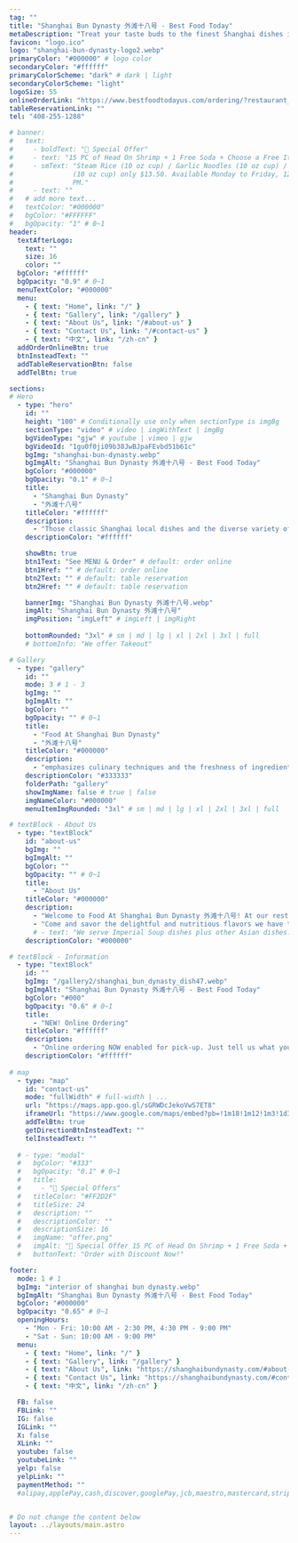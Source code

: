 ```yaml
---
tag: ""
title: "Shanghai Bun Dynasty 外滩十八号 - Best Food Today"
metaDescription: "Treat your taste buds to the finest Shanghai dishes in the Bay Area. Visit our restaurant for a culinary journey like no other."
favicon: "logo.ico"
logo: "shanghai-bun-dynasty-logo2.webp"
primaryColor: "#000000" # logo color
secondaryColor: "#ffffff"
primaryColorScheme: "dark" # dark | light
secondaryColorScheme: "light"
logoSize: 55
onlineOrderLink: "https://www.bestfoodtodayus.com/ordering/?restaurant_uid=d8be6ebc-d040-43fb-b8dc-af0c7746f41b"
tableReservationLink: ""
tel: "408-255-1288"

# banner:
#   text: 
#     - boldText: "🥳 Special Offer"
#     - text: "15 PC of Head On Shrimp + 1 Free Soda + Choose a Free Item:"
#     - smText: "Steam Rice (10 oz cup) / Garlic Noodles (10 oz cup) / Cajun Fries
#               (10 oz cup) only $13.50. Available Monday to Friday, 12 PM to 3
#               PM."
#     - text: ""
#   # add more text...
#   textColor: "#000000"
#   bgColor: "#FFFFFF"
#   bgOpacity: "1" # 0~1
header:
  textAfterLogo: 
    text: ""
    size: 16
    color: ""
  bgColor: "#ffffff"
  bgOpacity: "0.9" # 0~1
  menuTextColor: "#000000"
  menu:
    - { text: "Home", link: "/" }
    - { text: "Gallery", link: "/gallery" }
    - { text: "About Us", link: "/#about-us" }
    - { text: "Contact Us", link: "/#contact-us" }
    - { text: "中文", link: "/zh-cn" }
  addOrderOnlineBtn: true
  btnInsteadText: ""
  addTableReservationBtn: false
  addTelBtn: true

sections:
# Hero
  - type: "hero" 
    id: ""
    height: "100" # Conditionally use only when sectionType is imgBg
    sectionType: "video" # video | imgWithText | imgBg
    bgVideoType: "gjw" # youtube | vimeo | gjw
    bgVideoId: "1gu0f0ji09b38JwBJpaFEvbd51b61c"
    bgImg: "shanghai-bun-dynasty.webp"
    bgImgAlt: "Shanghai Bun Dynasty 外滩十八号 - Best Food Today"
    bgColor: "#000000"
    bgOpacity: "0.1" # 0~1
    title: 
      - "Shanghai Bun Dynasty"
      - "外滩十八号"
    titleColor: "#ffffff"
    description: 
      - "Those classic Shanghai local dishes and the diverse variety of alley snacks are favored by people of all ethnic groups, and they can always be passed down continuously."
    descriptionColor: "#ffffff"

    showBtn: true
    btn1Text: "See MENU & Order" # default: order online
    btn1Href: "" # default: order online
    btn2Text: "" # default: table reservation
    btn2Href: "" # default: table reservation

    bannerImg: "Shanghai Bun Dynasty 外滩十八号.webp"
    imgAlt: "Shanghai Bun Dynasty 外滩十八号"
    imgPosition: "imgLeft" # imgLeft | imgRight
   
    bottomRounded: "3xl" # sm | md | lg | xl | 2xl | 3xl | full
    # bottomInfo: "We offer Takeout"

# Gallery  
  - type: "gallery"
    id: ""
    mode: 3 # 1 - 3
    bgImg: ""
    bgImgAlt: ""
    bgColor: ""
    bgOpacity: "" # 0~1
    title: 
      - "Food At Shanghai Bun Dynasty"
      - "外滩十八号"
    titleColor: "#000000"
    description: 
      - "emphasizes culinary techniques and the freshness of ingredients"
    descriptionColor: "#333333"
    folderPath: "gallery"
    showImgName: false # true | false
    imgNameColor: "#000000"
    menuItemImgRounded: "3xl" # sm | md | lg | xl | 2xl | 3xl | full

# textBlock - About Us
  - type: "textBlock" 
    id: "about-us"
    bgImg: ""
    bgImgAlt: ""
    bgColor: ""
    bgOpacity: "" # 0~1
    title: 
      - "About Us"
    titleColor: "#000000"
    description: 
      - "Welcome to Food At Shanghai Bun Dynasty 外滩十八号! At our restaurant, we are dedicated to offering an exceptional dining experience with a focus on health, freshness, and natural flavors. Our signature dishes feature the finest in Chinese cuisine, prepared with the utmost care and attention to detail. "
      - "Come and savor the delightful and nutritious flavors we have to offer, tailored to meet the needs and preferences of our diners."
      # - text: "We serve Imperial Soup dishes plus other Asian dishes. Feel free to message us about inquiries! We'll get back to you as soon as we can!"
    descriptionColor: "#000000"

# textBlock - Information
  - type: "textBlock" 
    id: ""
    bgImg: "/gallery2/shanghai_bun_dynasty_dish47.webp"
    bgImgAlt: "Shanghai Bun Dynasty 外滩十八号 - Best Food Today"
    bgColor: "#000"
    bgOpacity: "0.6" # 0~1
    title: 
      - "NEW! Online Ordering"
    titleColor: "#ffffff"
    description: 
      - "Online ordering NOW enabled for pick-up. Just tell us what you want and we'll prepare it as fast as we can. All orders are manually confirmed by us directly. Find out in real-time when your food is ready. All orders are manually confirmed by us in real-time. Watch on-screen when your food is ready for pickup."
    descriptionColor: "#ffffff"
  
# map  
  - type: "map"
    id: "contact-us"
    mode: "fullWidth" # full-width | ...
    url: "https://maps.app.goo.gl/sGRWDcJekoVwS7ET8"
    iframeUrl: "https://www.google.com/maps/embed?pb=!1m18!1m12!1m3!1d3172.8496107568026!2d-122.0202152240354!3d37.322389872102924!2m3!1f0!2f0!3f0!3m2!1i1024!2i768!4f13.1!3m3!1m2!1s0x808fb5bc9bf3a785%3A0x1986586558b9d981!2sShanghai%20No.1!5e0!3m2!1sen!2sus!4v1721888062721!5m2!1sen!2sus"
    addTelBtn: true
    getDirectionBtnInsteadText: ""
    telInsteadText: ""
 
  # - type: "modal"
  #   bgColor: "#333"
  #   bgOpacity: "0.1" # 0~1
  #   title: 
  #     - "🥳 Special Offers"
  #   titleColor: "#FF2D2F"
  #   titleSize: 24
  #   description: ""
  #   descriptionColor: ""
  #   descriptionSize: 16
  #   imgName: "offer.png"
  #   imgAlt: "🥳 Special Offer 15 PC of Head On Shrimp + 1 Free Soda + Choose a Free Item: Steam Rice (10 oz cup) / Garlic Noodles (10 oz cup) / Cajun Fries (10 oz cup) only $13.50. Available Monday to Friday, 12 PM to 3 PM."
  #   buttonText: "Order with Discount Now!"

footer:
  mode: 1 # 1
  bgImg: "interior of shanghai bun dynasty.webp"
  bgImgAlt: "Shanghai Bun Dynasty 外滩十八号 - Best Food Today"
  bgColor: "#000000"
  bgOpacity: "0.65" # 0~1
  openingHours: 
    - "Mon - Fri: 10:00 AM - 2:30 PM, 4:30 PM - 9:00 PM"
    - "Sat - Sun: 10:00 AM - 9:00 PM"
  menu:
    - { text: "Home", link: "/" }
    - { text: "Gallery", link: "/gallery" }
    - { text: "About Us", link: "https://shanghaibundynasty.com/#about-us" }
    - { text: "Contact Us", link: "https://shanghaibundynasty.com/#contact-us" }
    - { text: "中文", link: "/zh-cn" }

  FB: false
  FBLink: ""
  IG: false
  IGLink: ""
  X: false
  XLink: ""
  youtube: false
  youtubeLink: ""
  yelp: false
  yelpLink: ""
  paymentMethod: "" 
  #alipay,applePay,cash,discover,googlePay,jcb,maestro,mastercard,stripe,unionPay,visa,weChatPay,payPal 


# Do not change the content below
layout: ../layouts/main.astro
---
```

